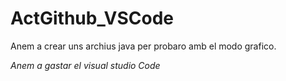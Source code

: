 # ActGithub_VSCode
Anem a crear uns archius java per probaro amb el modo grafico.

*Anem a gastar el visual studio Code*
